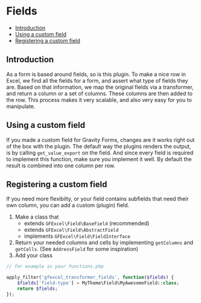 # Fields

- [Introduction](#introduction)
- [Using a custom field](#custom-field)
- [Registering a custom field](#registering-custom-field)

<a name="introduction"></a>
## Introduction
As a form is based around fields, so is this plugin. To make a nice row in Excel, we find all the fields for a form, and assert what type of fields they are. Based on that information, we map the original fields via a transformer, and return a column or a set of columns. These columns are then added to the row. This process makes it very scalable, and also very easy for you to manipulate.

<a name="custom-field"></a>
## Using a custom field
If you made a custom field for Gravity Forms, changes are it works right out of the box with the plugin. The default way the plugins renders the output, is by calling `get_value_export` on the field. And since every field is required to implement this function, make sure you implement it well. By default the result is combined into one column per row. 


<a name="registering-custom-field"></a>
## Registering a custom field
If you need more flexibilty, or your field contains subfields that need their own column, you can add a custom (plugin) field.

1. Make a class that
    - extends `GFExcel\Field\BaseField` (recommended) 
    - extends `GFExcel\Field\AbstractField`
    - implements `GFExcel\Field\FieldInterface`
1. Return your needed columns and cells by implementing `getColumns` and `getCells`. (See `AddressField` for some inspiration)
1. Add your class

```php
// for example in your functions.php 

apply_filter('gfexcel_transformer_fields', function($fields) {
    $fields['field-type'] = MyTheme\Field\MyAwesomeField::class;
    return $fields;
});
```
